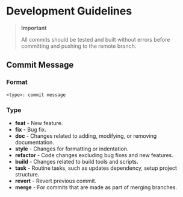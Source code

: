 # Development Guidelines

> **Important**  
>  
> All commits should be tested and built without errors before committing and pushing to the remote branch.

## Commit Message

### Format
```
<type>: commit message
```

### Type
- **feat** - New feature.
- **fix** - Bug fix.
- **doc** - Changes related to adding, modifying, or removing documentation.
- **style** - Changes for formatting or indentation.
- **refactor** - Code changes excluding bug fixes and new features.
- **build** - Changes related to build tools and scripts.
- **task** - Routine tasks, such as updates dependency, setup project structure.
- **revert** - Revert previous commit.
- **merge** - For commits that are made as part of merging branches.
